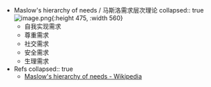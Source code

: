 - Maslow's hierarchy of needs / 马斯洛需求层次理论
  collapsed:: true
  ![image.png](../assets/image_1660448125255_0.png){:height 475, :width 560}
  - 自我实现需求
  - 尊重需求
  - 社交需求
  - 安全需求
  - 生理需求
- Refs
  collapsed:: true
  - [Maslow's hierarchy of needs - Wikipedia](https://en.wikipedia.org/wiki/Maslow%27s_hierarchy_of_needs)